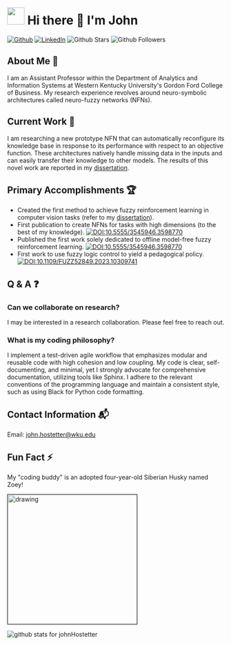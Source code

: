# <img src="https://emojis.slackmojis.com/emojis/images/1531849430/4246/blob-sunglasses.gif?1531849430" width="40"/> Hi there 👋 I'm John 
[![Github](https://img.shields.io/badge/github-%23121011.svg?style=flat-square&logo=github&logoColor=white)](https://github.com/johnHostetter) [![LinkedIn](https://img.shields.io/badge/linkedin-%230077B5.svg?style=flat-square&logo=linkedin&logoColor=white)](https://www.linkedin.com/in/john-w-hostetter/)
![Github Stars](https://img.shields.io/github/stars/johnHostetter?affiliations=OWNER%2CCOLLABORATOR%2CORGANIZATION_MEMBER&style=social) ![Github Followers](https://img.shields.io/github/followers/johnHostetter?style=social)

## About Me 🙂
I am an Assistant Professor within the Department of Analytics and Information Systems at Western Kentucky University's Gordon Ford College of Business. My research experience revolves around neuro-symbolic architectures called neuro-fuzzy networks (NFNs).

## Current Work 🔭

I am researching a new prototype NFN that can automatically reconfigure its knowledge base in response to its performance with respect to an objective function. These architectures natively handle missing data in the inputs and can easily transfer their knowledge to other models. The results of this novel work are reported in my [dissertation](https://repository.lib.ncsu.edu/items/8f45e84f-fc17-484e-9b60-21aad7b2cc34).

## Primary Accomplishments 🏆

- Created the first method to achieve fuzzy reinforcement learning in computer vision tasks (refer to my [dissertation](https://repository.lib.ncsu.edu/items/8f45e84f-fc17-484e-9b60-21aad7b2cc34)).
- First publication to create NFNs for tasks with high dimensions (to the best of my knowledge).
  [![DOI:10.5555/3545946.3598770](http://img.shields.io/badge/DOI-10.5555/3545946.3598770-B31B1B.svg)](https://doi.org/10.5555/3545946.3598770)
- Published the first work solely dedicated to offline model-free fuzzy reinforcement learning.
  [![DOI:10.5555/3545946.3598770](http://img.shields.io/badge/DOI-10.5555/3545946.3598770-B31B1B.svg)](https://doi.org/10.5555/3545946.3598770)
- First work to use fuzzy logic control to yield a pedagogical policy.
  [![DOI:10.1109/FUZZ52849.2023.10309741](http://img.shields.io/badge/DOI-10.1109/FUZZ52849.2023.10309741-B31B1B.svg)](https://doi.org/10.1109/FUZZ52849.2023.10309741)

## Q & A ❓
### Can we collaborate on research?

I may be interested in a research collaboration. Please feel free to reach out. 

### What is my coding philosophy?

I implement a test-driven agile workflow that emphasizes modular and reusable code with high cohesion and low coupling. 
My code is clear, self-documenting, and minimal, yet I strongly advocate for comprehensive documentation, utilizing tools like Sphinx. 
I adhere to the relevant conventions of the programming language and maintain a consistent style, such as using Black for Python code formatting.

## Contact Information 📬

Email: john.hostetter@wku.edu

## Fun Fact ⚡

My "coding buddy" is an adopted four-year-old Siberian Husky named Zoey!

<img src="https://github.com/johnHostetter/johnHostetter/assets/35469358/409f6ad5-7542-47eb-b257-042e3d5dd689/zoey.jpg" alt="drawing" width="300" border="1"/>

![github stats for johnHostetter](https://github-readme-stats.vercel.app/api?username=johnHostetter)

<!--
**johnHostetter/johnHostetter** is a ✨ _special_ ✨ repository because its `README.md` (this file) appears on your GitHub profile.

Here are some ideas to get you started:

- 🔭 I’m currently working on ...
- 🌱 I’m currently learning ...
- 👯 I’m looking to collaborate on ...
- 🤔 I’m looking for help with ...
- 💬 Ask me about ...
- 📫 How to reach me: ...
- 😄 Pronouns: ...
- ⚡ Fun fact: ...
-->
